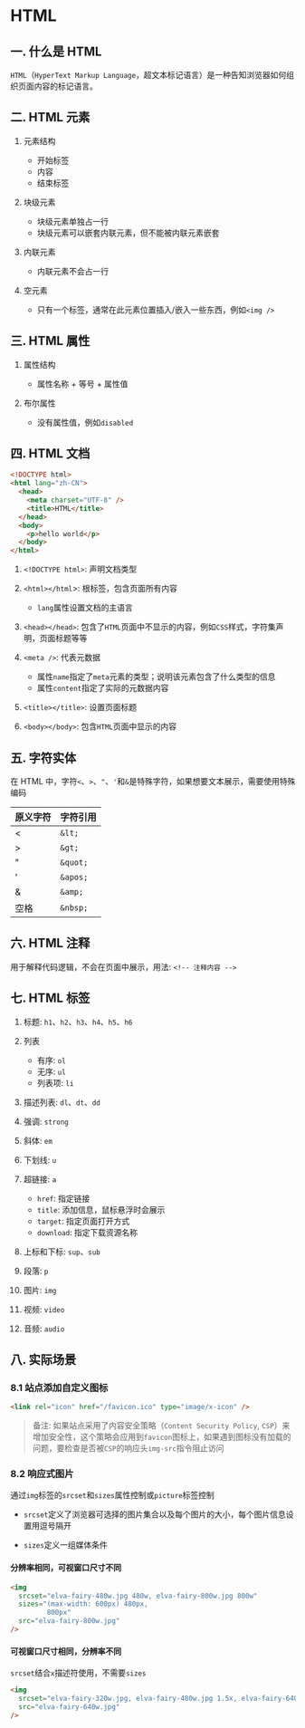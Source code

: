 # HTML

## 一. 什么是 HTML

`HTML`（`HyperText Markup Language`，超文本标记语言）是一种告知浏览器如何组织页面内容的标记语言。

## 二. HTML 元素

1. 元素结构

   - 开始标签
   - 内容
   - 结束标签

2. 块级元素

   - 块级元素单独占一行
   - 块级元素可以嵌套内联元素，但不能被内联元素嵌套

3. 内联元素

   - 内联元素不会占一行

4. 空元素
   - 只有一个标签，通常在此元素位置插入/嵌入一些东西，例如`<img />`

## 三. HTML 属性

1. 属性结构

   - 属性名称 + 等号 + 属性值

2. 布尔属性
   - 没有属性值，例如`disabled`

## 四. HTML 文档

```html
<!DOCTYPE html>
<html lang="zh-CN">
  <head>
    <meta charset="UTF-8" />
    <title>HTML</title>
  </head>
  <body>
    <p>hello world</p>
  </body>
</html>
```

1. `<!DOCTYPE html>`: 声明文档类型

2. `<html></html`>: 根标签，包含页面所有内容

   - `lang`属性设置文档的主语言

3. `<head></head>`: 包含了`HTML`页面中不显示的内容，例如`CSS`样式，字符集声明，页面标题等等

4. `<meta />`: 代表元数据

   - 属性`name`指定了`meta`元素的类型；说明该元素包含了什么类型的信息
   - 属性`content`指定了实际的元数据内容

5. `<title></title>`: 设置页面标题

6. `<body></body>`: 包含`HTML`页面中显示的内容

## 五. 字符实体

在 HTML 中，字符`<`、`>`、`"`、`'`和`&`是特殊字符，如果想要文本展示，需要使用特殊编码

| 原义字符 | 字符引用 |
| -------- | -------- |
| <        | `&lt;`   |
| >        | `&gt;`   |
| "        | `&quot;` |
| '        | `&apos;` |
| &        | `&amp;`  |
| 空格     | `&nbsp;` |

## 六. HTML 注释

用于解释代码逻辑，不会在页面中展示，用法: `<!-- 注释内容 -->`

## 七. HTML 标签

1. 标题: `h1`、`h2`、`h3`、`h4`、`h5`、`h6`

2. 列表

   - 有序: `ol`
   - 无序: `ul`
   - 列表项: `li`

3. 描述列表: `dl`、`dt`、`dd`

4. 强调: `strong`

5. 斜体: `em`

6. 下划线: `u`

7. 超链接: `a`

   - `href`: 指定链接
   - `title`: 添加信息，鼠标悬浮时会展示
   - `target`: 指定页面打开方式
   - `download`: 指定下载资源名称

8. 上标和下标: `sup`、`sub`

9. 段落: `p`

10. 图片: `img`

11. 视频: `video`

12. 音频: `audio`

## 八. 实际场景

### 8.1 站点添加自定义图标

```html
<link rel="icon" href="/favicon.ico" type="image/x-icon" />
```

> 备注: 如果站点采用了内容安全策略（`Content Security Policy`, `CSP`）来增加安全性，这个策略会应用到`favicon`图标上，如果遇到图标没有加载的问题，要检查是否被`CSP`的响应头`img-src`指令阻止访问

### 8.2 响应式图片

通过`img`标签的`srcset`和`sizes`属性控制或`picture`标签控制

- `srcset`定义了浏览器可选择的图片集合以及每个图片的大小，每个图片信息设置用逗号隔开

- `sizes`定义一组媒体条件

#### 分辨率相同，可视窗口尺寸不同

```html
<img
  srcset="elva-fairy-480w.jpg 480w, elva-fairy-800w.jpg 800w"
  sizes="(max-width: 600px) 480px,
         800px"
  src="elva-fairy-800w.jpg"
/>
```

#### 可视窗口尺寸相同，分辨率不同

`srcset`结合`x`描述符使用，不需要`sizes`

```html
<img
  srcset="elva-fairy-320w.jpg, elva-fairy-480w.jpg 1.5x, elva-fairy-640w.jpg 2x"
  src="elva-fairy-640w.jpg"
/>
```
